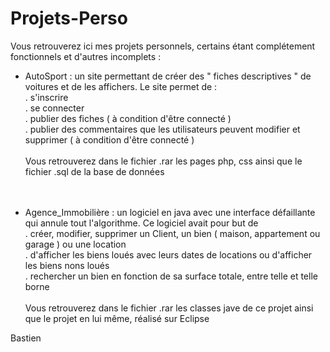 # Projets-Perso

Vous retrouverez ici mes projets personnels, certains étant complétement fonctionnels et d'autres incomplets :
 
 
 - AutoSport : un site permettant de créer des " fiches descriptives " de voitures et de les affichers. Le site permet de : </br>
         . s'inscrire </br>
         . se connecter </br>
         . publier des fiches ( à condition d'être connecté ) </br>
         . publier des commentaires que les utilisateurs peuvent modifier et supprimer ( à condition d'être connecté ) </br>
         </br>
Vous retrouverez dans le fichier .rar les pages php, css ainsi que le fichier .sql de la base de données </br>
</br></br>
 
 
 - Agence_Immobilière : un logiciel en java avec une interface défaillante qui annule tout l'algorithme. Ce logiciel avait pour but de  </br>
         . créer, modifier, supprimer un Client, un bien ( maison, appartement ou garage ) ou une location </br>
         . d'afficher les biens loués avec leurs dates de locations ou d'afficher les biens nons loués </br>
         . rechercher un bien en fonction de sa surface totale, entre telle et telle borne </br>
         </br>
Vous retrouverez dans le fichier .rar les classes jave de ce projet ainsi que le projet en lui même, réalisé sur Eclipse


Bastien
